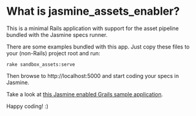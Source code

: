 # What is jasmine\_assets\_enabler?

This is a minimal Rails application with support for the asset pipeline
bundled with the Jasmine specs runner.

There are some examples bundled with this app. Just copy these files to
your (non-Rails) project root and run:

    rake sandbox_assets:serve

Then browse to http://localhost:5000 and start coding your specs in Jasmine.

Take a look at [this Jasmine enabled Grails sample application](https://github.com/rosenfeld/grails-jasmine).

Happy coding! :)
